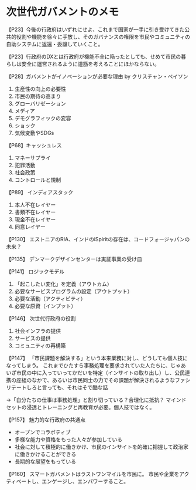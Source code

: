 # 次世代ガバメントのメモ
【P23】今後の行政府はいずれにせよ、これまで国家が一手に引き受けてきた公共的役割や機能を徐々に手放し、そのガバナンスの権限を市民やコミュニティの自助システムに返還・委譲していくこと。

【P23】行政府のDXとは行政府が機能不全に陥ったとしても、せめて市民の暮らしは安全に運営されるように道筋を考えることにほかならない。

【P28】ガバメントがイノベーションが必要な理由
by クリスチャン・ベイソン
1. 生産性の向上の必要性
2. 市民の期待の高まり
3. グローバリゼーション
4. メディア
5. デモグラフィックの変容
6. ショック
7. 気候変動やSDGs

【P68】キャッシュレス
1. マネーサプライ
2. 犯罪活動
3. 社会政策
4. コントロールと規制

【P89】
インディアスタック
1. 本人不在レイヤー
2. 書類不在レイヤー
3. 現金不在レイヤー
4. 同意レイヤー

【P130】
エストニアのRIA、インドのiSpiritの存在は、コードフォージャパンの未来？

【P135】
デンマークデザインセンターは実証事業の受け皿

【P141】
ロジックモデル
1. 「起こしたい変化」を定義（アウトカム）
2. 必要なサービスプログラムの設定（アウトプット）
3. 必要な活動（アクティビティ）
4. 必要な原資（インプット）

【P146】
次世代行政府の役割
1. 社会インフラの提供
2. サービスの提供
3. コミュニティの再構築

【P147】
「市民課題を解決する」という本来業務に対し、どうしても個人技になってしまう。
これまでひたすら事務処理を要求されていた人たちに、じゃあいざ市民の中に入っていってかだいを特定（インサイトの取り出し）し、公民連携の座組のなかで、あるいは市民同士の力でその課題が解決されるようなファシリテートしろと言っても、それはそで酷な話

→「自分たちの仕事は事務処理」と割り切っている？合理化に抵抗？
マインドセットの浸透とトレーニングと再教育が必要。個人技ではなく。

【P157】
魅力的な行政府の共通点
* オープンでコラボティブ
* 多様な能力や資格をもった人々が参加している
* 社会に対して積極的に働きかけ、市民のインサイトを的確に把握して政治家に働きかけることができる
* 長期的な展望をもっている

【P160】
スマートガバメントはラストワンマイルを市民に。
市民や企業をアクティベートし、エンゲージし、エンパワーすること。



